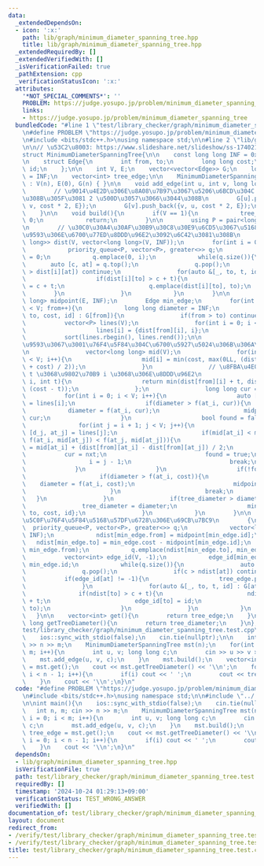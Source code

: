 ```yaml
---
data:
  _extendedDependsOn:
  - icon: ':x:'
    path: lib/graph/minimum_diameter_spanning_tree.hpp
    title: lib/graph/minimum_diameter_spanning_tree.hpp
  _extendedRequiredBy: []
  _extendedVerifiedWith: []
  _isVerificationFailed: true
  _pathExtension: cpp
  _verificationStatusIcon: ':x:'
  attributes:
    '*NOT_SPECIAL_COMMENTS*': ''
    PROBLEM: https://judge.yosupo.jp/problem/minimum_diameter_spanning_tree
    links:
    - https://judge.yosupo.jp/problem/minimum_diameter_spanning_tree
  bundledCode: "#line 1 \"test/library_checker/graph/minimum_diameter_spanning_tree.test.cpp\"\
    \n#define PROBLEM \"https://judge.yosupo.jp/problem/minimum_diameter_spanning_tree\"\
    \n#include <bits/stdc++.h>\nusing namespace std;\n\n#line 2 \"lib/graph/minimum_diameter_spanning_tree.hpp\"\
    \n\n// \u53C2\u8003: https://www.slideshare.net/slideshow/ss-17402143/17402143\n\
    struct MinimumDiameterSpanningTree{\n\n    const long long INF = 0x1fffffffffffffff;\n\
    \n    struct Edge{\n        int from, to;\n        long long cost;\n        int\
    \ id;\n    };\n\n    int V, E;\n    vector<vector<Edge>> G;\n    long long tree_diameter\
    \ = INF;\n    vector<int> tree_edge;\n\n    MinimumDiameterSpanningTree(int n)\
    \ : V(n), E(0), G(n) { }\n\n    void add_edge(int u, int v, long long cost){\n\
    \        // \u9014\u4E2D\u306E\u8A08\u7B97\u3067\u5206\u6BCD\u304C 2 \u306B\u306A\
    \u308B\u305F\u3081 2 \u500D\u3057\u3066\u3044\u308B\n        G[u].push_back({u,\
    \ v, cost * 2, E});\n        G[v].push_back({v, u, cost * 2, E});\n        E++;\n\
    \    }\n\n    void build(){\n        if(V == 1){\n            tree_diameter =\
    \ 0;\n            return;\n        }\n\n        using P = pair<long long, int>;\n\
    \n        // \u30C0\u30A4\u30AF\u30B9\u30C8\u30E9\u6CD5\u3067\u5168\u70B9\u5BFE\
    \u9593\u306E\u6700\u77ED\u8DDD\u96E2\u3092\u6C42\u3081\u308B\n        vector<vector<long\
    \ long>> dist(V, vector<long long>(V, INF));\n        for(int i = 0; i < V; i++){\n\
    \            priority_queue<P, vector<P>, greater<>> q;\n            dist[i][i]\
    \ = 0;\n            q.emplace(0, i);\n            while(q.size()){\n         \
    \       auto [c, at] = q.top();\n                q.pop();\n                if(c\
    \ > dist[i][at]) continue;\n                for(auto &[_, to, t, id] : G[at]){\n\
    \                    if(dist[i][to] > c + t){\n                        dist[i][to]\
    \ = c + t;\n                        q.emplace(dist[i][to], to);\n            \
    \        }\n                }\n            }\n        }\n\n        vector<long\
    \ long> midpoint(E, INF);\n        Edge min_edge;\n        for(int from = 0; from\
    \ < V; from++){\n            long long diameter = INF;\n            for(auto &[_,\
    \ to, cost, id] : G[from]){\n                if(from > to) continue;\n\n     \
    \           vector<P> lines(V);\n                for(int i = 0; i < V; i++){\n\
    \                    lines[i] = {dist[from][i], i};\n                }\n     \
    \           sort(lines.rbegin(), lines.rend());\n\n                // \u8FBA\u306E\
    \u9593\u3067\u3001\u76F4\u5F84\u304C\u6700\u5927\u5024\u306B\u306A\u308B\u70B9\
    \n                vector<long long> mid(V);\n                for(int i = 0; i\
    \ < V; i++){\n                    mid[i] = min(cost, max(0LL, (dist[to][i] - dist[from][i]\
    \ + cost) / 2));\n                }\n                // \u8FBA\u4E0A\u306E\u70B9\
    \ t \u3068\u9802\u70B9 i \u3068\u306E\u8DDD\u96E2\n                auto f = [&](int\
    \ i, int t){\n                    return min(dist[from][i] + t, dist[to][i] +\
    \ (cost - t));\n                };\n                long long cur = 0;\n     \
    \           for(int i = 0; i < V; i++){\n                    auto [d_i, at_i]\
    \ = lines[i];\n                    if(diameter > f(at_i, cur)){\n            \
    \            diameter = f(at_i, cur);\n                        midpoint[id] =\
    \ cur;\n                    }\n                    bool found = false;\n     \
    \               for(int j = i + 1; j < V; j++){\n                        auto\
    \ [d_j, at_j] = lines[j];\n                        if(mid[at_i] < mid[at_j] &&\
    \ f(at_i, mid[at_j]) < f(at_j, mid[at_j])){\n                            int nxt\
    \ = mid[at_i] + (dist[from][at_i] - dist[from][at_j]) / 2;\n                 \
    \           cur = nxt;\n                            found = true;\n          \
    \                  i = j - 1;\n                            break;\n          \
    \              }\n                    }\n                    if(!found){\n   \
    \                     if(diameter > f(at_i, cost)){\n                        \
    \    diameter = f(at_i, cost);\n                            midpoint[id] = cost;\n\
    \                        }\n                        break;\n                 \
    \   }\n                }\n                if(tree_diameter > diameter){\n    \
    \                tree_diameter = diameter;\n                    min_edge = {from,\
    \ to, cost, id};\n                }\n            }\n        }\n\n        // \u6700\
    \u5C0F\u76F4\u5F84\u5168\u57DF\u6728\u306E\u69CB\u7BC9\n        {\n          \
    \  priority_queue<P, vector<P>, greater<>> q;\n            vector<long long> ndist(V,\
    \ INF);\n            ndist[min_edge.from] = midpoint[min_edge.id];\n         \
    \   ndist[min_edge.to] = min_edge.cost - midpoint[min_edge.id];\n            q.emplace(ndist[min_edge.from],\
    \ min_edge.from);\n            q.emplace(ndist[min_edge.to], min_edge.to);\n \
    \           vector<int> edge_id(V, -1);\n            edge_id[min_edge.from] =\
    \ min_edge.id;\n            while(q.size()){\n                auto [c, at] = q.top();\n\
    \                q.pop();\n                if(c > ndist[at]) continue;\n     \
    \           if(edge_id[at] != -1){\n                    tree_edge.push_back(edge_id[at]);\n\
    \                }\n                for(auto &[_, to, t, id] : G[at]){\n     \
    \               if(ndist[to] > c + t){\n                        ndist[to] = c\
    \ + t;\n                        edge_id[to] = id;\n                        q.emplace(ndist[to],\
    \ to);\n                    }\n                }\n            }\n        }\n \
    \   }\n\n    vector<int> get(){\n        return tree_edge;\n    }\n\n    long\
    \ long getTreeDiameter(){\n        return tree_diameter;\n    }\n};\n#line 6 \"\
    test/library_checker/graph/minimum_diameter_spanning_tree.test.cpp\"\n\nint main(){\n\
    \    ios::sync_with_stdio(false);\n    cin.tie(nullptr);\n\n    int n, m; cin\
    \ >> n >> m;\n    MinimumDiameterSpanningTree mst(n);\n    for(int i = 0; i <\
    \ m; i++){\n        int u, v; long long c;\n        cin >> u >> v >> c;\n    \
    \    mst.add_edge(u, v, c);\n    }\n    mst.build();\n    vector<int> tree_edge\
    \ = mst.get();\n    cout << mst.getTreeDiameter() << '\\n';\n    for(int i = 0;\
    \ i < n - 1; i++){\n        if(i) cout << ' ';\n        cout << tree_edge[i];\n\
    \    }\n    cout << '\\n';\n}\n"
  code: "#define PROBLEM \"https://judge.yosupo.jp/problem/minimum_diameter_spanning_tree\"\
    \n#include <bits/stdc++.h>\nusing namespace std;\n\n#include \"../../../lib/graph/minimum_diameter_spanning_tree.hpp\"\
    \n\nint main(){\n    ios::sync_with_stdio(false);\n    cin.tie(nullptr);\n\n \
    \   int n, m; cin >> n >> m;\n    MinimumDiameterSpanningTree mst(n);\n    for(int\
    \ i = 0; i < m; i++){\n        int u, v; long long c;\n        cin >> u >> v >>\
    \ c;\n        mst.add_edge(u, v, c);\n    }\n    mst.build();\n    vector<int>\
    \ tree_edge = mst.get();\n    cout << mst.getTreeDiameter() << '\\n';\n    for(int\
    \ i = 0; i < n - 1; i++){\n        if(i) cout << ' ';\n        cout << tree_edge[i];\n\
    \    }\n    cout << '\\n';\n}\n"
  dependsOn:
  - lib/graph/minimum_diameter_spanning_tree.hpp
  isVerificationFile: true
  path: test/library_checker/graph/minimum_diameter_spanning_tree.test.cpp
  requiredBy: []
  timestamp: '2024-10-24 01:29:13+09:00'
  verificationStatus: TEST_WRONG_ANSWER
  verifiedWith: []
documentation_of: test/library_checker/graph/minimum_diameter_spanning_tree.test.cpp
layout: document
redirect_from:
- /verify/test/library_checker/graph/minimum_diameter_spanning_tree.test.cpp
- /verify/test/library_checker/graph/minimum_diameter_spanning_tree.test.cpp.html
title: test/library_checker/graph/minimum_diameter_spanning_tree.test.cpp
---
```

